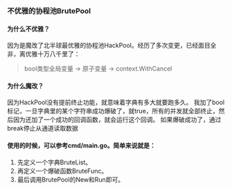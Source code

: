 ### 不优雅的协程池BrutePool

#### 为什么不优雅？
因为是魔改了北半球最优雅的协程池HackPool。经历了多次变更，已经面目全非，离优雅十万八千里了：
> bool类型全局变量 -> 原子变量 -> context.WithCancel

#### 为什么魔改？
因为HackPool没有提前终止功能，就意味着字典有多大就要跑多久。
我加了bool标记，一旦字典里的某个字符串成功爆破了，就true，所有的并发就全部终止，然后因为还加了一个成功的回调函数，就会运行这个回调。
如果爆破成功了，通过break停止从通道读取数据

#### 使用的时候，可以参考cmd/main.go。简单来说就是：
1. 先定义一个字典BruteList。
2. 再定义一个爆破函数BruteFunc。
3. 最后调用BrutePool的New和Run即可。
